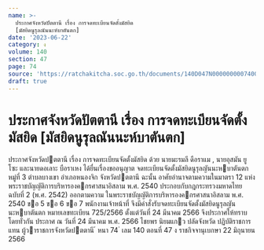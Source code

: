 ```yaml
---
name: >-
  ประกาศจังหวัดปัตตานี เรื่อง การจดทะเบียนจัดตั้งมัสยิด
  [มัสยิดนูรุลณันนะห์บาตันตก]
date: '2023-06-22'
category: ง
volume: 140
section: 47
page: 74
source: 'https://ratchakitcha.soc.go.th/documents/140D047N0000000007400.pdf'
draft: true
---
```


# ประกาศจังหวัดปัตตานี เรื่อง การจดทะเบียนจัดตั้งมัสยิด [มัสยิดนูรุลณันนะห์บาตันตก]

ประกาศจังหวัดปตตานี เรื่อง การจดทะเบียนจัดตั้งมัสยิด ด้วย นายมะรมลี ดือราแม , นายอุสมัน ยูโซะ และนายดอเลาะ บือราเหง ได้ยื่นเรื่องขออนุญาต จดทะเบียนจัดตั้งมัสยิดนูรุลญันนะหบาตันตก หมู่ที่ 3 ตําบลบางเขา อําเภอหนองจิก จังหวัดปตตานี ฉะนั้น อาศัยอํานาจตามความในมาตรา 12 แห่งพระราชบัญญัติการบริหารองคกรศาสนาอิสลาม พ.ศ. 2540 ประกอบกับกฎกระทรวงมหาดไทย ฉบับที่ 2 (พ.ศ. 2542) ออกตามความ ในพระราชบัญญัติการบริหารองคกรศาสนาอิสลาม พ.ศ. 2540 ขอ 5 ขอ 6 ขอ 7 พนักงานเจ้าหน้าที่ จึงมีคําสั่งรับจดทะเบียนจัดตั้งมัสยิดนูรุลญันนะหบาตันตก หมายเลขทะเบียน 725/2566 ตั้งแต่วันที่ 24 มีนาคม 2566 จึงประกาศให้ทราบโดยทั่วกัน ประกาศ ณ วันที่ 24 มีนาคม พ.ศ. 2566 ไชยพร นิยมแกว ปลัดจังหวัด ปฏิบัติราชการแทน ผู้วาราชการจังหวัดปตตานี ้ หนา 74 ่ เลม 140 ตอนที่ 47 ง ราชกิจจานุเบกษา 22 มิถุนายน 2566
